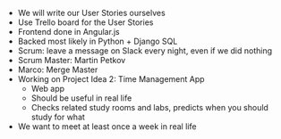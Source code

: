 - We will write our User Stories ourselves
- Use Trello board for the User Stories
- Frontend done in Angular.js
- Backed most likely in Python + Django SQL
- Scrum: leave a message on Slack every night, even if we did nothing
- Scrum Master: Martin Petkov
- Marco: Merge Master
- Working on Project Idea 2: Time Management App
  * Web app
  * Should be useful in real life
  * Checks related study rooms and labs, predicts when you should study for what
- We want to meet at least once a week in real life

